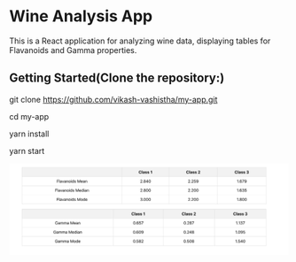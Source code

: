 # Wine Analysis App

This is a React application for analyzing wine data, displaying tables for Flavanoids and Gamma properties.


## Getting Started(Clone the repository:)

   git clone https://github.com/vikash-vashistha/my-app.git

  cd my-app

  yarn install

  yarn start

![MyApp](/avc.png)
